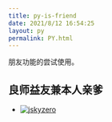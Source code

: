 ```yaml
---
title: py-is-friend
date: 2021/8/12 16:54:25
layout: py
permalink: PY.html
---
```


朋友功能的尝试使用。



## 良师益友兼本人亲爹

- [![jskyzero](https://avatars.githubusercontent.com/u/20439262?v=4)](https://design.jskyzero.com/ "jskyzero")

